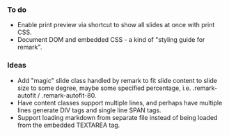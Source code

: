 ### To do

* Enable print preview via shortcut to show all slides at once with print CSS.
* Document DOM and embedded CSS - a kind of "styling guide for remark".

### Ideas

* Add "magic" slide class handled by remark to fit slide content to slide size to some degree, maybe some specified percentage, i.e. .remark-autofit / .remark-autofit-80.
* Have content classes support multiple lines, and perhaps have multiple lines generate DIV tags and single line SPAN tags.
* Support loading markdown from separate file instead of being loaded from the embedded TEXTAREA tag.
